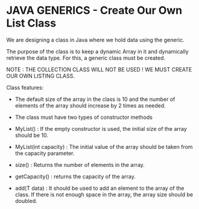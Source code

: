 # JAVA GENERICS - Create Our Own List Class

We are designing a class in Java where we hold data using the generic.

The purpose of the class is to keep a dynamic Array in it and dynamically retrieve the data type. For this, a generic class must be created.

NOTE : THE COLLECTION CLASS WILL NOT BE USED ! WE MUST CREATE OUR OWN LISTING CLASS.

Class features:


* The default size of the array in the class is 10 and the number of elements of the array should increase by 2 times as needed.


* The class must have two types of constructor methods


* MyList() : If the empty constructor is used, the initial size of the array should be 10.


* MyList(int capacity) : The initial value of the array should be taken from the capacity parameter.


* size() : Returns the number of elements in the array.


* getCapacity() : returns the capacity of the array.


* add(T data) : It should be used to add an element to the array of the class. If there is not enough space in the array, the array size should be doubled.
